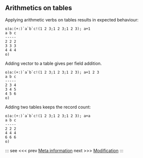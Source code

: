 ## Arithmetics on tables

Applying arithmetic verbs on tables results in expected behaviour:

```o
o)a:(+:)`a`b`c!(1 2 3;1 2 3;1 2 3); a+1
a b c
-----
2 2 2
3 3 3
4 4 4
o)
```

Adding vector to a table gives per field addition.

```o
o)a:(+:)`a`b`c!(1 2 3;1 2 3;1 2 3); a+1 2 3
a b c
-----
2 3 4
3 4 5
4 5 6
o)
```

Adding two tables keeps the record count:

```o
o)a:(+:)`a`b`c!(1 2 3;1 2 3;1 2 3); a+a
a b c
-----
2 2 2
4 4 4
6 6 6
o)
```

::: see
<<< prev [Meta information](/reference/types/tables/meta.md)
next >>> [Modification](/reference/types/tables/modification.md)
:::
